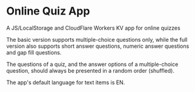 # Online Quiz App
A JS/LocalStorage and CloudFlare Workers KV app for online quizzes

The basic version supports multiple-choice questions only, while the full version also supports short answer questions, numeric answer questions and gap fill questions. 

The questions of a quiz, and the answer options of a multiple-choice question, should always be presented in a random order (shuffled).

The app's default language for text items is EN.
